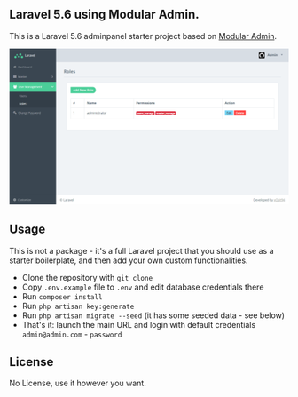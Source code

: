 ## Laravel 5.6 using Modular Admin.

This is a Laravel 5.6 adminpanel starter project based on [Modular Admin](https://github.com/modularcode/modular-admin-html).

![Laravel 5.6 using Spatie's - Laravel Permission and Modular Admin](/screenshot/Laravel5.6_role_permission_modular_admin-min.PNG?raw=true)

## Usage

This is not a package - it's a full Laravel project that you should use as a starter boilerplate, and then add your own custom functionalities.

- Clone the repository with `git clone`
- Copy `.env.example` file to `.env` and edit database credentials there
- Run `composer install`
- Run `php artisan key:generate`
- Run `php artisan migrate --seed` (it has some seeded data - see below)
- That's it: launch the main URL and login with default credentials `admin@admin.com` - `password`

## License

No License, use it however you want.
